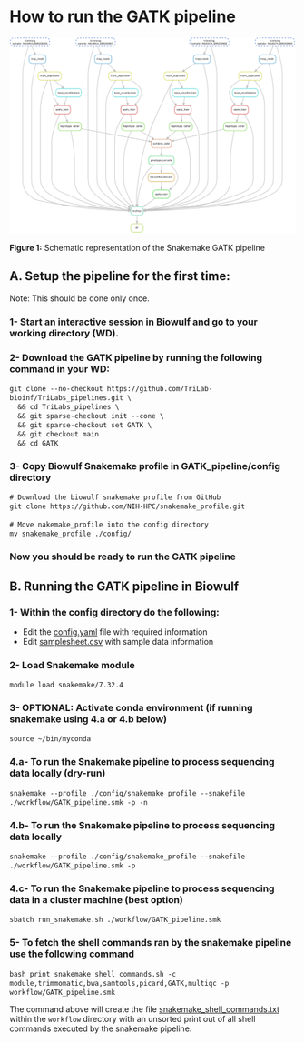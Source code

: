 # How to run the GATK pipeline 

![](dag.png)

**Figure 1:** Schematic representation of the Snakemake GATK pipeline

## A. Setup the pipeline for the first time:

Note: This should be done only once.

### 1- Start an interactive session in Biowulf and go to your working directory (WD). 

### 2- Download the GATK pipeline by running the  following command in your WD:
```
git clone --no-checkout https://github.com/TriLab-bioinf/TriLabs_pipelines.git \
  && cd TriLabs_pipelines \
  && git sparse-checkout init --cone \
  && git sparse-checkout set GATK \
  && git checkout main
  && cd GATK
```

### 3- Copy Biowulf Snakemake profile in GATK_pipeline/config directory
```
# Download the biowulf snakemake profile from GitHub
git clone https://github.com/NIH-HPC/snakemake_profile.git

# Move nakemake_profile into the config directory
mv snakemake_profile ./config/
```

### Now you should be ready to run the GATK pipeline 

## B. Running the GATK pipeline in Biowulf

### 1- Within the config directory do the following:

- Edit the [config.yaml](config/config.yaml) file with required information
- Edit [samplesheet.csv](config/samplesheet.csv) with sample data information

### 2- Load Snakemake module
```
module load snakemake/7.32.4
```

### 3- OPTIONAL: Activate conda environment (if running snakemake using 4.a or 4.b below)
```
source ~/bin/myconda
```

### 4.a- To run the Snakemake pipeline to process sequencing data locally (dry-run)
```
snakemake --profile ./config/snakemake_profile --snakefile ./workflow/GATK_pipeline.smk -p -n
```

### 4.b- To run the Snakemake pipeline to process sequencing data locally
```
snakemake --profile ./config/snakemake_profile --snakefile ./workflow/GATK_pipeline.smk -p
```

### 4.c- To run the Snakemake pipeline to process sequencing data in a cluster machine (best option)
```
sbatch run_snakemake.sh ./workflow/GATK_pipeline.smk
```

### 5- To fetch the shell commands ran by the snakemake pipeline use the following command
```
bash print_snakemake_shell_commands.sh -c module,trimmomatic,bwa,samtools,picard,GATK,multiqc -p workflow/GATK_pipeline.smk
```
The command above will create the file [snakemake_shell_commands.txt](workflow/snakemake_shell_commands.txt) within the `workflow` directory with an unsorted print out of all shell commands executed by the snakemake pipeline. 

 

